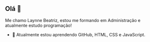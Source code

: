 ## Olá 👋
Me chamo Laynne Beatriz, estou me formando em Administração e atualmente estudo programação!

- 🌱 Atualmente estou aprendendo GitHub, HTML, CSS e JavaScript.

